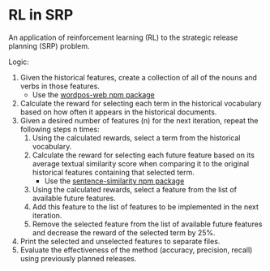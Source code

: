 # RL in SRP
An application of reinforcement learning (RL) to the strategic release planning (SRP) problem.

Logic:
1. Given the historical features, create a collection of all of the nouns and verbs in those features.
    - Use the <a href="https://www.npmjs.com/package/wordpos-web">wordpos-web npm package</a>
2. Calculate the reward for selecting each term in the historical vocabulary based on how often it appears in the historical documents.
3. Given a desired number of features (n) for the next iteration, repeat the following steps n times:
    1. Using the calculated rewards, select a term from the historical vocabulary.
    2. Calculate the reward for selecting each future feature based on its average textual similarity score when comparing it to the original historical features containing that selected term.
        - Use the <a href="https://www.npmjs.com/package/sentence-similarity">sentence-similarity npm package</a>
    3. Using the calculated rewards, select a feature from the list of available future features.
    4. Add this feature to the list of features to be implemented in the next iteration.
    5. Remove the selected feature from the list of available future features and decrease the reward of the selected term by 25%.
4. Print the selected and unselected features to separate files.
5. Evaluate the effectiveness of the method (accuracy, precision, recall) using previously planned releases.
